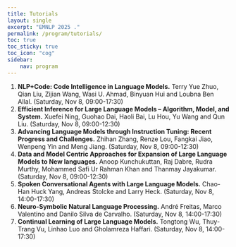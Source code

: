```yaml
---
title: Tutorials
layout: single
excerpt: "EMNLP 2025 ."
permalink: /program/tutorials/
toc: true
toc_sticky: true
toc_icon: "cog" 
sidebar: 
    nav: program
---
```

1. **NLP+Code: Code Intelligence in Language Models.** Terry Yue Zhuo, Qian Liu, Zijian Wang, Wasi U. Ahmad, Binyuan Hui and Loubna Ben Allal. (Saturday, Nov 8, 09:00-17:30)  
2. **Efficient Inference for Large Language Models – Algorithm, Model, and System.** Xuefei Ning, Guohao Dai, Haoli Bai, Lu Hou, Yu Wang and Qun Liu. (Saturday, Nov 8, 09:00-12:30)  
3. **Advancing Language Models through Instruction Tuning: Recent Progress and Challenges.** Zhihan Zhang, Renze Lou, Fangkai Jiao, Wenpeng Yin and Meng Jiang. (Saturday, Nov 8, 09:00-12:30)  
4. **Data and Model Centric Approaches for Expansion of Large Language Models to New languages.** Anoop Kunchukuttan, Raj Dabre, Rudra Murthy, Mohammed Safi Ur Rahman Khan and Thanmay Jayakumar. (Saturday, Nov 8, 09:00-12:30)  
5. **Spoken Conversational Agents with Large Language Models.** Chao-Han Huck Yang, Andreas Stolcke and Larry Heck. (Saturday, Nov 8, 14:00-17:30)  
6. **Neuro-Symbolic Natural Language Processing.** André Freitas, Marco Valentino and Danilo Silva de Carvalho. (Saturday, Nov 8, 14:00-17:30)  
7. **Continual Learning of Large Language Models.** Tongtong Wu, Thuy-Trang Vu, Linhao Luo and Gholamreza Haffari. (Saturday, Nov 8, 14:00-17:30)  
